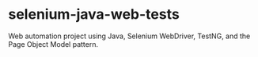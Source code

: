 # selenium-java-web-tests
Web automation project using Java, Selenium WebDriver, TestNG, and the Page Object Model pattern.
